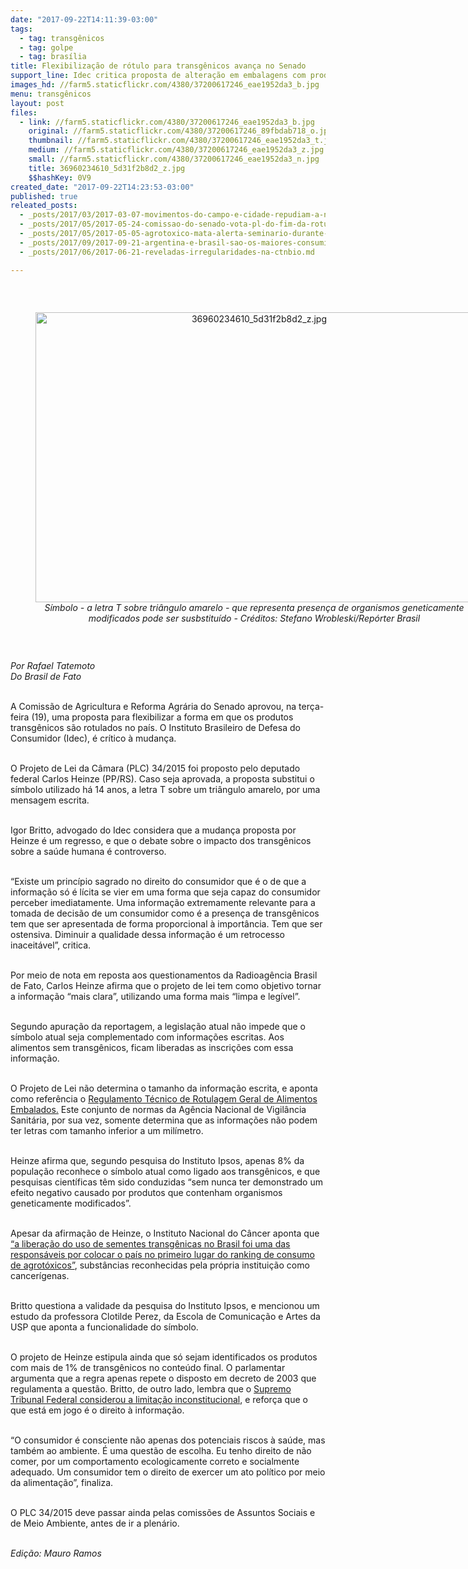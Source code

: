 ```yaml
---
date: "2017-09-22T14:11:39-03:00"
tags:
  - tag: transgênicos
  - tag: golpe
  - tag: brasília
title: Flexibilização de rótulo para transgênicos avança no Senado
support_line: Idec critica proposta de alteração em embalagens com produtos geneticamente modificados.
images_hd: //farm5.staticflickr.com/4380/37200617246_eae1952da3_b.jpg
menu: transgênicos
layout: post
files:
  - link: //farm5.staticflickr.com/4380/37200617246_eae1952da3_b.jpg
    original: //farm5.staticflickr.com/4380/37200617246_89fbdab718_o.jpg
    thumbnail: //farm5.staticflickr.com/4380/37200617246_eae1952da3_t.jpg
    medium: //farm5.staticflickr.com/4380/37200617246_eae1952da3_z.jpg
    small: //farm5.staticflickr.com/4380/37200617246_eae1952da3_n.jpg
    title: 36960234610_5d31f2b8d2_z.jpg
    $$hashKey: 0V9
created_date: "2017-09-22T14:23:53-03:00"
published: true
releated_posts:
  - _posts/2017/03/2017-03-07-movimentos-do-campo-e-cidade-repudiam-a-nomeacao-de-alexandre-de-moraes-para-o-stf.md
  - _posts/2017/05/2017-05-24-comissao-do-senado-vota-pl-do-fim-da-rotulagem-dos-transgenicos.md
  - _posts/2017/05/2017-05-05-agrotoxico-mata-alerta-seminario-durante-a-2a-feira-nacional-da-reforma-agraria.md
  - _posts/2017/09/2017-09-21-argentina-e-brasil-sao-os-maiores-consumidores-de-agrotoxicos-na-al-diz-pesquisadora.md
  - _posts/2017/06/2017-06-21-reveladas-irregularidades-na-ctnbio.md

---
```

<p>&nbsp;</p>

<div style="text-align:center">
<figure class="image" style="display:inline-block"><img alt="36960234610_5d31f2b8d2_z.jpg" height="464" src="//farm5.staticflickr.com/4380/37200617246_eae1952da3_b.jpg" width="700" />
<figcaption><em>S&iacute;mbolo - a letra T sobre tri&acirc;ngulo amarelo - que representa presen&ccedil;a de organismos geneticamente modificados pode ser susbstitu&iacute;do - Cr&eacute;ditos: Stefano Wrobleski/Rep&oacute;rter Brasil</em></figcaption>
</figure>
</div>

<p>&nbsp;</p>

<p><em>Por Rafael Tatemoto<br />
Do Brasil de Fato</em></p>

<p><br />
A Comiss&atilde;o de Agricultura e Reforma Agr&aacute;ria do Senado aprovou, na ter&ccedil;a-feira (19), uma proposta para flexibilizar a forma em que os produtos transg&ecirc;nicos s&atilde;o rotulados no pa&iacute;s. O Instituto Brasileiro de Defesa do Consumidor (Idec), &eacute; cr&iacute;tico &agrave; mudan&ccedil;a.</p>

<p><br />
O Projeto de Lei da C&acirc;mara (PLC) 34/2015 foi proposto pelo deputado federal Carlos Heinze (PP/RS). Caso seja aprovada, a proposta substitui o s&iacute;mbolo utilizado h&aacute; 14 anos, a letra T sobre um tri&acirc;ngulo amarelo, por uma mensagem escrita.</p>

<p><br />
Igor Britto, advogado do Idec considera que a mudan&ccedil;a proposta por Heinze &eacute; um regresso, e que o debate sobre o impacto dos transg&ecirc;nicos sobre a sa&uacute;de humana &eacute; controverso.</p>

<p><br />
&ldquo;Existe um princ&iacute;pio sagrado no direito do consumidor que &eacute; o de que a informa&ccedil;&atilde;o s&oacute; &eacute; l&iacute;cita se vier em uma forma que seja capaz do consumidor perceber imediatamente. Uma informa&ccedil;&atilde;o extremamente relevante para a tomada de decis&atilde;o de um consumidor como &eacute; a presen&ccedil;a de transg&ecirc;nicos tem que ser apresentada de forma proporcional &agrave; import&acirc;ncia. Tem que ser ostensiva. Diminuir a qualidade dessa informa&ccedil;&atilde;o &eacute; um retrocesso inaceit&aacute;vel&rdquo;, critica.</p>

<p><br />
Por meio de nota em reposta aos questionamentos da Radioag&ecirc;ncia Brasil de Fato, Carlos Heinze afirma que o projeto de lei tem como objetivo tornar a informa&ccedil;&atilde;o &ldquo;mais clara&rdquo;, utilizando uma forma mais &ldquo;limpa e leg&iacute;vel&rdquo;.</p>

<p><br />
Segundo apura&ccedil;&atilde;o da reportagem, a legisla&ccedil;&atilde;o atual n&atilde;o impede que o s&iacute;mbolo atual seja complementado com informa&ccedil;&otilde;es escritas. Aos alimentos sem transg&ecirc;nicos, ficam liberadas as inscri&ccedil;&otilde;es com essa informa&ccedil;&atilde;o.</p>

<p><br />
O Projeto de Lei n&atilde;o determina o tamanho da informa&ccedil;&atilde;o escrita, e aponta como refer&ecirc;ncia o <a href="http://portal.anvisa.gov.br/documents/33880/2568070/RDC_259_2002.pdf/e40c2ecb-6be6-4a3d-83ad-f3cf7c332ae2">Regulamento T&eacute;cnico de Rotulagem Geral de Alimentos Embalados.</a> Este conjunto de normas da Ag&ecirc;ncia Nacional de Vigil&acirc;ncia Sanit&aacute;ria, por sua vez, somente determina que as informa&ccedil;&otilde;es n&atilde;o podem ter letras com tamanho inferior a um mil&iacute;metro.&nbsp;</p>

<p><br />
Heinze afirma que, segundo pesquisa do Instituto Ipsos, apenas 8% da popula&ccedil;&atilde;o reconhece o s&iacute;mbolo atual como ligado aos transg&ecirc;nicos, e que pesquisas cient&iacute;ficas t&ecirc;m sido conduzidas &ldquo;sem nunca ter demonstrado um efeito negativo causado por produtos que contenham organismos geneticamente modificados&rdquo;.&nbsp;</p>

<p><br />
Apesar da afirma&ccedil;&atilde;o de Heinze, o Instituto Nacional do C&acirc;ncer aponta que <a href="http://www1.inca.gov.br/inca/Arquivos/comunicacao/posicionamento_do_inca_sobre_os_agrotoxicos_06_abr_15.pdf">&ldquo;a libera&ccedil;&atilde;o do uso de sementes transg&ecirc;nicas no Brasil foi uma das respons&aacute;veis por colocar o pa&iacute;s no primeiro lugar do ranking de consumo de agrot&oacute;xicos&rdquo;</a>, subst&acirc;ncias reconhecidas pela pr&oacute;pria institui&ccedil;&atilde;o como cancer&iacute;genas.&nbsp;</p>

<p><br />
Britto questiona a validade da pesquisa do Instituto Ipsos, e mencionou um estudo da professora Clotilde Perez, da Escola de Comunica&ccedil;&atilde;o e Artes da USP que aponta a funcionalidade do s&iacute;mbolo.</p>

<p><br />
O projeto de Heinze estipula ainda que s&oacute; sejam identificados os produtos com mais de 1% de transg&ecirc;nicos no conte&uacute;do final. O parlamentar argumenta que a regra apenas repete o disposto em decreto de 2003 que regulamenta a quest&atilde;o. Britto, de outro lado, lembra que o <a href="http://www.stf.jus.br/portal/cms/verNoticiaDetalhe.asp?idConteudo=317258">Supremo Tribunal Federal considerou a limita&ccedil;&atilde;o inconstitucional</a>, e refor&ccedil;a que o que est&aacute; em jogo &eacute; o direito &agrave; informa&ccedil;&atilde;o.</p>

<p><br />
&ldquo;O consumidor &eacute; consciente n&atilde;o apenas dos potenciais riscos &agrave; sa&uacute;de, mas tamb&eacute;m ao ambiente. &Eacute; uma quest&atilde;o de escolha. Eu tenho direito de n&atilde;o comer, por um comportamento ecologicamente correto e socialmente adequado. Um consumidor tem o direito de exercer um ato pol&iacute;tico por meio da alimenta&ccedil;&atilde;o&rdquo;, finaliza.</p>

<p><br />
O PLC 34/2015 deve passar ainda pelas comiss&otilde;es de Assuntos Sociais e de Meio Ambiente, antes de ir a plen&aacute;rio.</p>

<p><br />
<em>Edi&ccedil;&atilde;o: Mauro Ramos</em></p>
